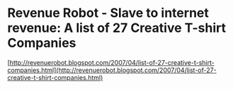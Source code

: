 <!--
id: 674358
link: http://tumblr.atmos.org/post/674358/revenue-robot-slave-to-internet-revenue-a-list-of-27
slug: revenue-robot-slave-to-internet-revenue-a-list-of-27
date: Sat Apr 07 2007 09:12:11 GMT-0700 (PDT)
publish: 2007-04-07
tags: 
title: Revenue Robot - Slave to internet revenue: A list of 27 Creative T-shirt Companies
-->


Revenue Robot - Slave to internet revenue: A list of 27 Creative T-shirt Companies
==================================================================================

[http://revenuerobot.blogspot.com/2007/04/list-of-27-creative-t-shirt-companies.html](http://revenuerobot.blogspot.com/2007/04/list-of-27-creative-t-shirt-companies.html)


